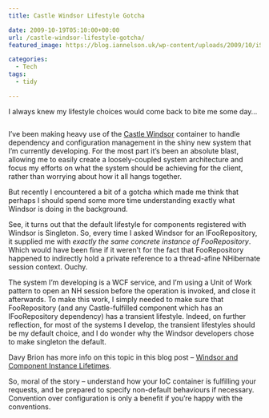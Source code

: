 ```yaml
---
title: Castle Windsor Lifestyle Gotcha

date: 2009-10-19T05:10:00+00:00
url: /castle-windsor-lifestyle-gotcha/
featured_image: https://blog.iannelson.uk/wp-content/uploads/2009/10/iStock_000000942732XSmall_2-1.jpg

categories:
  - Tech
tags:
  - tidy

---
```

I always knew my lifestyle choices would come back to bite me some day…<figure class="kg-card kg-image-card">

<img decoding="async" src="https://blog.iannelson.uk/wp-content/uploads/2023/08/iStock_000000942732XSmall_2.jpg" class="kg-image" alt loading="lazy" /> </figure> 

I’ve been making heavy use of the [Castle Windsor][1] container to handle dependency and configuration management in the shiny new system that I’m currently developing. For the most part it’s been an absolute blast, allowing me to easily create a loosely-coupled system architecture and focus my efforts on what the system should be achieving for the client, rather than worrying about how it all hangs together.

But recently I encountered a bit of a gotcha which made me think that perhaps I should spend some more time understanding exactly what Windsor is doing in the background.

See, it turns out that the default lifestyle for components registered with Windsor is Singleton. So, every time I asked Windsor for an IFooRepository, it supplied me with _exactly the same concrete instance of FooRepository_. Which would have been fine if it weren’t for the fact that FooRepository happened to indirectly hold a private reference to a thread-afine NHibernate session context. Ouchy.

The system I’m developing is a WCF service, and I’m using a Unit of Work pattern to open an NH session before the operation is invoked, and close it afterwards. To make this work, I simply needed to make sure that FooRepository (and any Castle-fulfilled component which has an IFooRepository dependency) has a transient lifestyle. Indeed, on further reflection, for most of the systems I develop, the transient lifestyles should be my default choice, and I do wonder why the Windsor developers chose to make singleton the default.

Davy Brion has more info on this topic in this blog post – [Windsor and Component Instance Lifetimes][2].

So, moral of the story – understand how your IoC container is fulfilling your requests, and be prepared to specify non-default behaviours if necessary. Convention over configuration is only a benefit if you’re happy with the conventions.

 [1]: http://www.castleproject.org/container/index.html
 [2]: http://davybrion.com/blog/2008/05/windsor-and-component-instance-lifetimes/